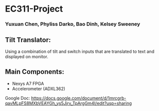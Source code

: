 # EC311-Project 
### Yuxuan Chen, Phyliss Darko, Bao Dinh, Kelsey Sweeney

## Tilt Translator: 
Using a combination of tilt and switch inputs that are translated to text and displayed on monitor. 

## Main Components: 
- Nexys A7 FPGA
- Accelerometer (ADXL362)

Google Doc: https://docs.google.com/document/d/1mrcgrb-qavMLpFS8MXbVEAYGh_ys5Jjrv_TpArgGm4I/edit?usp=sharing
